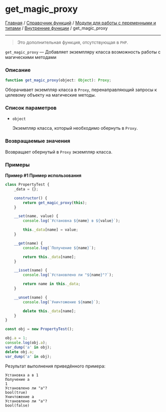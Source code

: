 # get_magic_proxy

[Главная](../../../../README.md) / [Справочник функций](../../../funcref.md) /
[Модули для работы с переменными и типами](../../vartype.md) / [Внутренние функции](../other.md) /
get_magic_proxy

---

> Это дополнительная функция, отсутствующая в `PHP`.

`get_magic_proxy` &mdash; Добавляет экземпляру класса возможность работы с магическими методами

### Описание

```ts
function get_magic_proxy(object: Object): Proxy;
```

Оборачивает экземпляр класса в `Proxy`, перенаправляющий запросы к целевому объекту на магические
методы.

### Список параметров

-   `object`

    Экземпляр класса, который необходимо обернуть в `Proxy`.

### Возвращаемые значения

Возвращает обернутый в `Proxy` экземпляр класса.

### Примеры

**Пример #1 Пример использования**

```js
class PropertyTest {
    _data = {};

    constructor() {
        return get_magic_proxy(this);
    }

    __set(name, value) {
        console.log(`Установка ${name} в ${value}`);

        this._data[name] = value;
    }

    __get(name) {
        console.log(`Получение ${name}`);

        return this._data[name];
    }

    __isset(name) {
        console.log(`Установлено ли "${name}"?`);

        return name in this._data;
    }

    __unset(name) {
        console.log(`Уничтожение ${name}`);

        delete this._data[name];
    }
}

const obj = new PropertyTest();

obj.a = 1;
console.log(obj.a);
var_dump('a' in obj);
delete obj.a;
var_dump('a' in obj);
```

Результат выполнения приведённого примера:

    Установка a в 1
    Получение a
    1
    Установлено ли "a"?
    bool(true)
    Уничтожение a
    Установлено ли "a"?
    bool(false)
